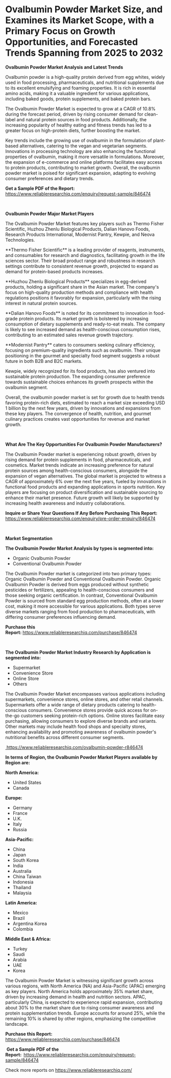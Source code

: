 <p><h1>Ovalbumin Powder Market Size, and Examines its Market Scope, with a Primary Focus on Growth Opportunities, and Forecasted Trends Spanning from 2025 to 2032</h1></p><p><strong>Ovalbumin Powder Market Analysis and Latest Trends</strong></p>
<p><p>Ovalbumin powder is a high-quality protein derived from egg whites, widely used in food processing, pharmaceuticals, and nutritional supplements due to its excellent emulsifying and foaming properties. It is rich in essential amino acids, making it a valuable ingredient for various applications, including baked goods, protein supplements, and baked protein bars.</p><p>The Ovalbumin Powder Market is expected to grow at a CAGR of 10.8% during the forecast period, driven by rising consumer demand for clean-label and natural protein sources in food products. Additionally, the increasing popularity of healthy eating and fitness trends has led to a greater focus on high-protein diets, further boosting the market. </p><p>Key trends include the growing use of ovalbumin in the formulation of plant-based alternatives, catering to the vegan and vegetarian segments. Innovations in processing technology are also enhancing the functional properties of ovalbumin, making it more versatile in formulations. Moreover, the expansion of e-commerce and online platforms facilitates easy access to protein products, contributing to market growth. Overall, the ovalbumin powder market is poised for significant expansion, adapting to evolving consumer preferences and dietary trends.</p></p>
<p><strong>Get a Sample PDF of the Report:&nbsp;</strong> <a href="https://www.reliableresearchiq.com/enquiry/request-sample/846474?utm_campaign=2247&utm_medium=2&utm_source=Github&utm_content=ia&utm_term=06022025&utm_id=ovalbumin-powder">https://www.reliableresearchiq.com/enquiry/request-sample/846474</a></p>
<p>&nbsp;</p>
<p><strong>Ovalbumin Powder Major Market Players</strong></p>
<p><p>The Ovalbumin Powder Market features key players such as Thermo Fisher Scientific, Huzhou Zhenlu Biological Products, Dalian Hanovo Foods, Research Products International, Modernist Pantry, Kewpie, and Neova Technologies. </p><p>**Thermo Fisher Scientific** is a leading provider of reagents, instruments, and consumables for research and diagnostics, facilitating growth in the life sciences sector. Their broad product range and robustness in research settings contribute to consistent revenue growth, projected to expand as demand for protein-based products increases.</p><p>**Huzhou Zhenlu Biological Products** specializes in egg-derived products, holding a significant share in the Asian market. The company's focus on high-quality production methods and compliance with health regulations positions it favorably for expansion, particularly with the rising interest in natural protein sources.</p><p>**Dalian Hanovo Foods** is noted for its commitment to innovation in food-grade protein products. Its market growth is bolstered by increasing consumption of dietary supplements and ready-to-eat meals. The company is likely to see increased demand as health-conscious consumption rises, contributing to an estimated sales revenue growth trajectory.</p><p>**Modernist Pantry** caters to consumers seeking culinary efficiency, focusing on premium-quality ingredients such as ovalbumin. Their unique positioning in the gourmet and specialty food segment suggests a robust future in both B2B and B2C markets.</p><p>Kewpie, widely recognized for its food products, has also ventured into sustainable protein production. The expanding consumer preference towards sustainable choices enhances its growth prospects within the ovalbumin segment.</p><p>Overall, the ovalbumin powder market is set for growth due to health trends favoring protein-rich diets, estimated to reach a market size exceeding USD 1 billion by the next few years, driven by innovations and expansions from these key players. The convergence of health, nutrition, and gourmet culinary practices creates vast opportunities for revenue and market growth.</p></p>
<p>&nbsp;</p>
<p><strong>What Are The Key Opportunities For Ovalbumin Powder Manufacturers?</strong></p>
<p><p>The Ovalbumin Powder market is experiencing robust growth, driven by rising demand for protein supplements in food, pharmaceuticals, and cosmetics. Market trends indicate an increasing preference for natural protein sources among health-conscious consumers, alongside the expansion of vegan alternatives. The global market is projected to witness a CAGR of approximately 6% over the next five years, fueled by innovations in functional food products and expanding applications in sports nutrition. Key players are focusing on product diversification and sustainable sourcing to enhance their market presence. Future growth will likely be supported by increasing health awareness and industry collaborations.</p></p>
<p><strong>Inquire or Share Your Questions If Any Before Purchasing This Report:</strong> <a href="https://www.reliableresearchiq.com/enquiry/pre-order-enquiry/846474?utm_campaign=2247&utm_medium=2&utm_source=Github&utm_content=ia&utm_term=06022025&utm_id=ovalbumin-powder">https://www.reliableresearchiq.com/enquiry/pre-order-enquiry/846474</a></p>
<p>&nbsp;</p>
<p><strong>Market Segmentation</strong></p>
<p><strong>The Ovalbumin Powder Market Analysis by types is segmented into:</strong></p>
<p><ul><li>Organic Ovalbumin Powder</li><li>Conventional Ovalbumin Powder</li></ul></p>
<p><p>The Ovalbumin Powder market is categorized into two primary types: Organic Ovalbumin Powder and Conventional Ovalbumin Powder. Organic Ovalbumin Powder is derived from eggs produced without synthetic pesticides or fertilizers, appealing to health-conscious consumers and those seeking organic certification. In contrast, Conventional Ovalbumin Powder is sourced from standard egg production methods, often at a lower cost, making it more accessible for various applications. Both types serve diverse markets ranging from food production to pharmaceuticals, with differing consumer preferences influencing demand.</p></p>
<p><strong>Purchase this Report:&nbsp;</strong><a href="https://www.reliableresearchiq.com/purchase/846474?utm_campaign=2247&utm_medium=2&utm_source=Github&utm_content=ia&utm_term=06022025&utm_id=ovalbumin-powder">https://www.reliableresearchiq.com/purchase/846474</a></p>
<p>&nbsp;</p>
<p><strong>The Ovalbumin Powder Market Industry Research by Application is segmented into:</strong></p>
<p><ul><li>Supermarket</li><li>Convenience Store</li><li>Online Store</li><li>Others</li></ul></p>
<p><p>The Ovalbumin Powder Market encompasses various applications including supermarkets, convenience stores, online stores, and other retail channels. Supermarkets offer a wide range of dietary products catering to health-conscious consumers. Convenience stores provide quick access for on-the-go customers seeking protein-rich options. Online stores facilitate easy purchasing, allowing consumers to explore diverse brands and variants. Other markets may include health food shops and specialty stores, enhancing availability and promoting awareness of ovalbumin powder's nutritional benefits across different consumer segments.</p></p>
<p><a href="https://www.reliableresearchiq.com/ovalbumin-powder-r846474?utm_campaign=2247&utm_medium=2&utm_source=Github&utm_content=ia&utm_term=06022025&utm_id=ovalbumin-powder">&nbsp;https://www.reliableresearchiq.com/ovalbumin-powder-r846474</a></p>
<p><strong>In terms of Region, the Ovalbumin Powder Market Players available by Region are:</strong></p>
<p>
    <p> <strong> North America: </strong>
        <ul>
            <li>United States</li>
            <li>Canada</li>
        </ul>
        </p> 
    <p> <strong> Europe: </strong>
        <ul>
            <li>Germany</li>
            <li>France</li>
            <li>U.K.</li>
            <li>Italy</li>
            <li>Russia</li>
        </ul>
        </p> 
    <p> <strong> Asia-Pacific: </strong>
        <ul>
            <li>China</li>
            <li>Japan</li>
            <li>South Korea</li>
            <li>India</li>
            <li>Australia</li>
            <li>China Taiwan</li>
            <li>Indonesia</li>
            <li>Thailand</li>
            <li>Malaysia</li>
        </ul>
        </p> 
    <p> <strong> Latin America: </strong>
        <ul>
            <li>Mexico</li>
            <li>Brazil</li>
            <li>Argentina Korea</li>
            <li>Colombia</li>
        </ul>
        </p> 
    <p> <strong> Middle East & Africa: </strong>
        <ul>
            <li>Turkey</li>
            <li>Saudi</li>
            <li>Arabia</li>
            <li>UAE</li>
            <li>Korea</li>
        </ul>
    </p>
    </p>
<p><p>The Ovalbumin Powder Market is witnessing significant growth across various regions, with North America (NA) and Asia-Pacific (APAC) emerging as key players. North America holds approximately 35% market share, driven by increasing demand in health and nutrition sectors. APAC, particularly China, is expected to experience rapid expansion, contributing about 30% to the market share due to rising consumer awareness and protein supplementation trends. Europe accounts for around 25%, while the remaining 10% is shared by other regions, emphasizing the competitive landscape.</p></p>
<p><strong>Purchase this Report: </strong><a href="https://www.reliableresearchiq.com/purchase/846474?utm_campaign=2247&utm_medium=2&utm_source=Github&utm_content=ia&utm_term=06022025&utm_id=ovalbumin-powder">https://www.reliableresearchiq.com/purchase/846474</a></p>
<p>&nbsp;<strong>Get a Sample PDF of the Report:&nbsp;&nbsp;</strong><a href="https://www.reliableresearchiq.com/enquiry/request-sample/846474?utm_campaign=2247&utm_medium=2&utm_source=Github&utm_content=ia&utm_term=06022025&utm_id=ovalbumin-powder">https://www.reliableresearchiq.com/enquiry/request-sample/846474</a></p>
<p><strong></strong></p>
<p>Check more reports on <a href="https://www.reliableresearchiq.com/?utm_campaign=2247&utm_medium=2&utm_source=Github&utm_content=ia&utm_term=06022025&utm_id=ovalbumin-powder">https://www.reliableresearchiq.com/</a></p>